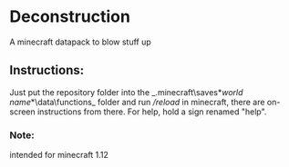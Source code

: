 # Deconstruction
A minecraft datapack to blow stuff up

## Instructions:
Just put the repository folder into the _.minecraft\saves\**world name**\data\functions\_ folder and run _/reload_ in minecraft, there are on-screen instructions from there. For help, hold a sign renamed "help".

### Note:
intended for minecraft 1.12